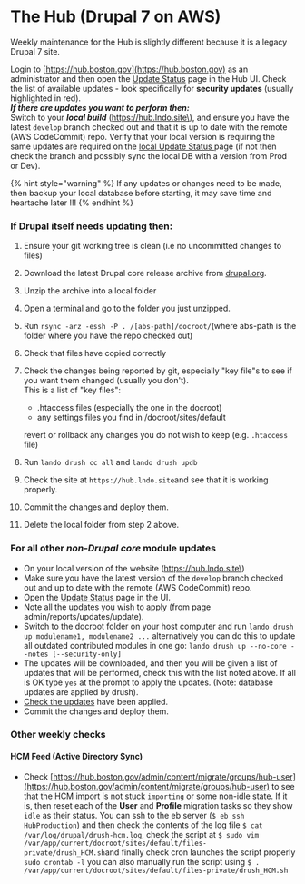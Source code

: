 # The Hub \(Drupal 7 on AWS\)

Weekly maintenance for the Hub is slightly different because it is a legacy Drupal 7 site.

Login to [https://hub.boston.gov](https://hub.boston.gov) as an administrator and then open the [Update Status](https://hub.boston.gov/admin/reports/updates/update) page in the Hub UI.  Check the list of available updates - look specifically for **security updates** \(usually highlighted in red\).  
_**If there are updates you want to perform then:**_  
Switch to your _**local build**_  \(https://hub.lndo.site\), and ensure you have the latest `develop` branch checked out and that it is up to date with the remote \(AWS CodeCommit\) repo.  Verify that your local version is requiring the same updates are required on the [local Update Status ](https://hub.lndo.site/admin/reports/updates/update)page \(if not then check the branch and possibly sync the local DB with a version from Prod or Dev\).

{% hint style="warning" %}
If any updates or changes need to be made, then backup your local database before starting, it may save time and heartache later !!!
{% endhint %}

### **If Drupal itself needs updating then:**

1. Ensure your git working tree is clean \(i.e no uncommitted changes to files\)
2. Download the latest Drupal core release archive from [drupal.org](https://www.drupal.org/project/drupal/releases?version=7).
3. Unzip the archive into a local folder
4. Open a terminal and go to the folder you just unzipped.
5. Run `rsync -arz -essh -P . /[abs-path]/docroot/`\(where abs-path is the folder where you have the repo checked out\)
6. Check that files have copied correctly
7. Check the changes being reported by git, especially "key file"s to see if you want them changed \(usually you don't\).    
   This is a list of "key files":

   * .htaccess files \(especially the one in the docroot\)
   * any settings files you find in /docroot/sites/default

   revert or rollback any changes you do not wish to keep \(e.g. `.htaccess` file\) 

8. Run `lando drush cc all` and `lando drush updb`
9. Check the site at `https://hub.lndo.site`and see that it is working properly.
10. Commit the changes and deploy them.
11. Delete the local folder from step 2 above.

### **For all other** _**non-Drupal core**_ **module updates**

* On your local version of the website \(https://hub.lndo.site\)
* Make sure you have the latest version of the `develop` branch checked out and up to date with the remote \(AWS CodeCommit\) repo.
* Open the [Update Status](https://hub.lndo.site/admin/reports/updates/update) page in the UI.
* Note all the updates you wish to apply \(from page admin/reports/updates/update\).
* Switch to the docroot folder on your host computer and run `lando drush up modulename1, modulename2 ...` alternatively you can do this to update all outdated contributed modules in one go: `lando drush up --no-core --notes [--security-only]`
* The updates will be downloaded, and then you will be given a list of updates that will be performed, check this with the list noted above. If all is OK type `yes` at the prompt to apply the updates. \(Note: database updates are applied by drush\).
* [Check the updates](https://hub.lndo.site/admin/reports/updates/update) have been applied.
* Commit the changes and deploy them.

### Other weekly checks

#### HCM Feed \(Active Directory Sync\)

* Check [https://hub.boston.gov/admin/content/migrate/groups/hub-user](https://hub.boston.gov/admin/content/migrate/groups/hub-user) to see that the HCM import is not stuck `importing` or some non-idle state.  If it is, then reset each of the **User** and **Profile** migration tasks so they show `idle` as their status. You can ssh to the eb server \(`$ eb ssh HubProduction`\) and then check the contents of the log file `$ cat /var/log/drupal/drush-hcm.log`, check the script at `$ sudo vim /var/app/current/docroot/sites/default/files-private/drush_HCM.sh`and finally check cron launches the script properly `sudo crontab -l` you can also manually run the script using `$ . /var/app/current/docroot/sites/default/files-private/drush_HCM.sh`

